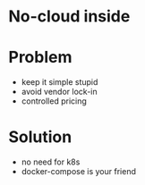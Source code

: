 # No-cloud inside

# Problem
- keep it simple stupid
- avoid vendor lock-in
- controlled pricing

# Solution
- no need for k8s
- docker-compose is your friend 
